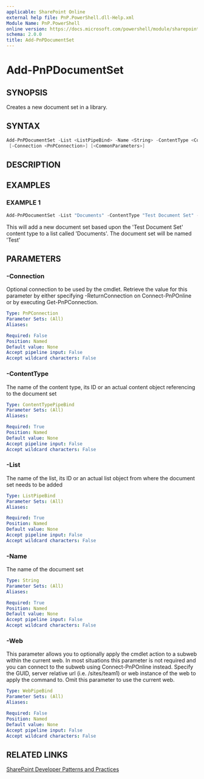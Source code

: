 ```yaml
---
applicable: SharePoint Online
external help file: PnP.PowerShell.dll-Help.xml
Module Name: PnP.PowerShell
online version: https://docs.microsoft.com/powershell/module/sharepoint-pnp/add-pnpdocumentset
schema: 2.0.0
title: Add-PnPDocumentSet
---
```


# Add-PnPDocumentSet

## SYNOPSIS
Creates a new document set in a library.

## SYNTAX

```powershell
Add-PnPDocumentSet -List <ListPipeBind> -Name <String> -ContentType <ContentTypePipeBind> [-Web <WebPipeBind>]
 [-Connection <PnPConnection>] [<CommonParameters>]
```

## DESCRIPTION

## EXAMPLES

### EXAMPLE 1
```powershell
Add-PnPDocumentSet -List "Documents" -ContentType "Test Document Set" -Name "Test"
```

This will add a new document set based upon the 'Test Document Set' content type to a list called 'Documents'. The document set will be named 'Test'

## PARAMETERS

### -Connection
Optional connection to be used by the cmdlet. Retrieve the value for this parameter by either specifying -ReturnConnection on Connect-PnPOnline or by executing Get-PnPConnection.

```yaml
Type: PnPConnection
Parameter Sets: (All)
Aliases:

Required: False
Position: Named
Default value: None
Accept pipeline input: False
Accept wildcard characters: False
```

### -ContentType
The name of the content type, its ID or an actual content object referencing to the document set

```yaml
Type: ContentTypePipeBind
Parameter Sets: (All)
Aliases:

Required: True
Position: Named
Default value: None
Accept pipeline input: False
Accept wildcard characters: False
```

### -List
The name of the list, its ID or an actual list object from where the document set needs to be added

```yaml
Type: ListPipeBind
Parameter Sets: (All)
Aliases:

Required: True
Position: Named
Default value: None
Accept pipeline input: False
Accept wildcard characters: False
```

### -Name
The name of the document set

```yaml
Type: String
Parameter Sets: (All)
Aliases:

Required: True
Position: Named
Default value: None
Accept pipeline input: False
Accept wildcard characters: False
```

### -Web
This parameter allows you to optionally apply the cmdlet action to a subweb within the current web. In most situations this parameter is not required and you can connect to the subweb using Connect-PnPOnline instead. Specify the GUID, server relative url (i.e. /sites/team1) or web instance of the web to apply the command to. Omit this parameter to use the current web.

```yaml
Type: WebPipeBind
Parameter Sets: (All)
Aliases:

Required: False
Position: Named
Default value: None
Accept pipeline input: False
Accept wildcard characters: False
```

## RELATED LINKS

[SharePoint Developer Patterns and Practices](https://aka.ms/sppnp)